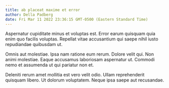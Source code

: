 ```yaml
---
title: ab placeat maxime et error
author: Della Padberg
date: Fri Mar 11 2022 23:36:15 GMT-0500 (Eastern Standard Time)
---
```

Aspernatur cupiditate minus et voluptas est. Error earum quisquam quia enim quo facilis voluptas. Repellat vitae accusantium qui saepe nihil iusto repudiandae quibusdam ut.

 Omnis aut molestiae. Ipsa nam ratione eum rerum. Dolore velit qui. Non animi molestiae. Eaque accusamus laboriosam aspernatur ut. Commodi nemo et assumenda ut qui pariatur non et.

 Deleniti rerum amet mollitia est vero velit odio. Ullam reprehenderit quisquam libero. Ut dolorum voluptatem. Neque ipsa saepe aut recusandae.